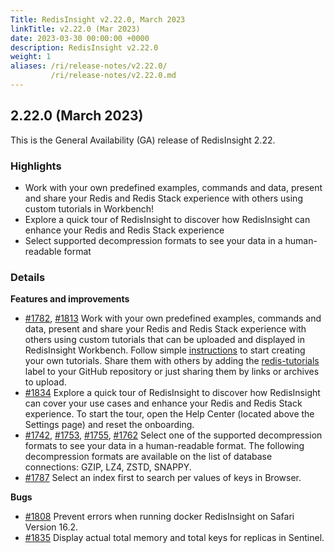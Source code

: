 ```yaml
---
Title: RedisInsight v2.22.0, March 2023
linkTitle: v2.22.0 (Mar 2023)
date: 2023-03-30 00:00:00 +0000
description: RedisInsight v2.22.0
weight: 1
aliases: /ri/release-notes/v2.22.0/
         /ri/release-notes/v2.22.0.md
---
```

## 2.22.0 (March 2023)
This is the General Availability (GA) release of RedisInsight 2.22.

### Highlights
- Work with your own predefined examples, commands and data, present and share your Redis and Redis Stack experience with others using custom tutorials in Workbench!
- Explore a quick tour of RedisInsight to discover how RedisInsight can enhance your Redis and Redis Stack experience
- Select supported decompression formats to see your data in a human-readable format

### Details
**Features and improvements**
- [#1782](https://github.com/RedisInsight/RedisInsight/pull/1782), [#1813](https://github.com/RedisInsight/RedisInsight/pull/1813) Work with your own predefined examples, commands and data, present and share your Redis and Redis Stack experience with others using custom tutorials that can be uploaded and displayed in RedisInsight Workbench. Follow simple [instructions](https://github.com/RedisInsight/Tutorials) to start creating your own tutorials. Share them with others by adding the [redis-tutorials](https://github.com/topics/redis-tutorials) label to your GitHub repository or just sharing them by links or archives to upload.
- [#1834](https://github.com/RedisInsight/RedisInsight/pull/1834) Explore a quick tour of RedisInsight to discover how RedisInsight can cover your use cases and enhance your Redis and Redis Stack experience. To start the tour, open the Help Center (located above the Settings page) and reset the onboarding.
- [#1742](https://github.com/RedisInsight/RedisInsight/pull/1742), [#1753](https://github.com/RedisInsight/RedisInsight/pull/1753), [#1755](https://github.com/RedisInsight/RedisInsight/pull/1755), [#1762](https://github.com/RedisInsight/RedisInsight/pull/1762) Select one of the supported decompression formats to see your data in a human-readable format. The following decompression formats are available on the list of database connections: GZIP, LZ4, ZSTD, SNAPPY.
- [#1787](https://github.com/RedisInsight/RedisInsight/pull/1787) Select an index first to search per values of keys in Browser.

**Bugs**
- [#1808](https://github.com/RedisInsight/RedisInsight/pull/1808) Prevent errors when running docker RedisInsight on Safari Version 16.2.
- [#1835](https://github.com/RedisInsight/RedisInsight/pull/1835) Display actual total memory and total keys for replicas in Sentinel.
